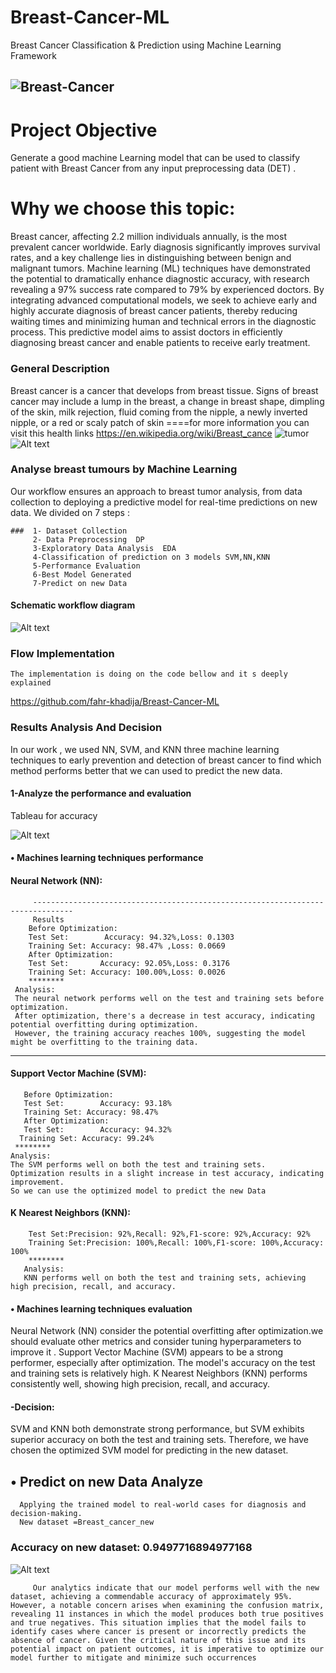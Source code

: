 # Breast-Cancer-ML
Breast Cancer Classification & Prediction using Machine Learning Framework
## ![Breast-Cancer](https://tse4.mm.bing.net/th?id=OIP.2ickM6j-W8NcEtf5LYG8JQHaEK&pid=Api&P=0&h=900)

# Project Objective 
Generate a good machine Learning model that can be used to classify patient with Breast Cancer from any input preprocessing data (DET) .

# Why we choose this topic:

Breast cancer, affecting 2.2 million individuals annually, is the most prevalent cancer worldwide. Early 
diagnosis significantly improves survival rates, and a key challenge lies in distinguishing between benign and malignant tumors. 
Machine learning (ML) techniques have demonstrated the potential to dramatically enhance diagnostic accuracy, with research revealing a 97% success rate compared to 79% by experienced doctors.
By integrating advanced computational models, we seek to  achieve early and highly accurate diagnosis of breast cancer patients, thereby reducing waiting times and minimizing human and technical errors in the diagnostic process. This predictive model aims to assist doctors in efficiently diagnosing breast cancer and enable patients to receive early treatment.

 ### General Description
Breast cancer is a cancer that develops from breast tissue. Signs of breast cancer may include a lump in the breast, a change in breast shape, dimpling of the skin, milk rejection, fluid coming from the nipple, a newly inverted nipple, or a red or scaly patch of skin ====for more information you can visit this health links https://en.wikipedia.org/wiki/Breast_cance
![tumor](image.png)  
![Alt text](image-5.png)
### Analyse breast tumours by Machine Learning 
Our workflow ensures an approach to breast tumor analysis, from data collection to deploying a predictive model for real-time predictions on new data. We divided on 7 steps :

    ###  1- Dataset Collection  
         2- Data Preprocessing  DP
         3-Exploratory Data Analysis  EDA
         4-Classification of prediction on 3 models SVM,NN,KNN
         5-Performance Evaluation  
         6-Best Model Generated 
         7-Predict on new Data 
  #### Schematic workflow diagram
![Alt text](image-2.png)

### Flow Implementation 
    The implementation is doing on the code bellow and it s deeply explained 
https://github.com/fahr-khadija/Breast-Cancer-ML
### Results Analysis And Decision
In our work , we used NN, SVM, and KNN three machine learning techniques to early prevention and detection of breast cancer to find which method performs better that we can used to predict the new data. 

  #### 1-Analyze the performance and evaluation 
 Tableau for accuracy 

![Alt text](image-3.png)

  
   #### • Machines learning techniques performance 

   ####  Neural Network (NN):
         -------------------------------------------------------------------------------
         Results
        Before Optimization:
        Test Set:        Accuracy: 94.32%,Loss: 0.1303
        Training Set: Accuracy: 98.47% ,Loss: 0.0669
        After Optimization:
        Test Set:       Accuracy: 92.05%,Loss: 0.3176
        Training Set: Accuracy: 100.00%,Loss: 0.0026
        ********
     Analysis:
     The neural network performs well on the test and training sets before optimization.
     After optimization, there's a decrease in test accuracy, indicating potential overfitting during optimization. 
     However, the training accuracy reaches 100%, suggesting the model might be overfitting to the training data.
-------------------------------------------------------------------------------
 
 ####  Support Vector Machine (SVM):
       Before Optimization:
       Test Set:        Accuracy: 93.18%
       Training Set: Accuracy: 98.47%
       After Optimization:
       Test Set:        Accuracy: 94.32%
      Training Set: Accuracy: 99.24%
     ********
    Analysis:
    The SVM performs well on both the test and training sets.
    Optimization results in a slight increase in test accuracy, indicating improvement.
    So we can use the optimized model to predict the new Data 

 ####  K Nearest Neighbors (KNN):
        Test Set:Precision: 92%,Recall: 92%,F1-score: 92%,Accuracy: 92%
        Training Set:Precision: 100%,Recall: 100%,F1-score: 100%,Accuracy: 100%
        ********
       Analysis:
       KNN performs well on both the test and training sets, achieving high precision, recall, and accuracy.
   
#### • Machines learning techniques evaluation 
Neural Network (NN) consider the potential overfitting after optimization.we should evaluate 
 other metrics and consider tuning hyperparameters to improve it .
Support Vector Machine (SVM) appears to be a strong performer, especially after optimization.
The model's accuracy on the test and training sets is relatively high.
K Nearest Neighbors (KNN) performs consistently well, showing high precision, recall, and accuracy.  

   #### -Decision:
SVM and KNN both demonstrate strong performance, but SVM exhibits superior accuracy on both the test and training sets. 
Therefore, we have chosen the optimized SVM model for predicting in the new dataset. 

## • Predict on new Data Analyze
      
      Applying the trained model to real-world cases for diagnosis and decision-making.  
      New dataset =Breast_cancer_new
      
   ###  Accuracy on new dataset: 0.9497716894977168 
   ![Alt text](image-4.png)

         Our analytics indicate that our model performs well with the new dataset, achieving a commendable accuracy of approximately 95%. However, a notable concern arises when examining the confusion matrix, revealing 11 instances in which the model produces both true positives and true negatives. This situation implies that the model fails to identify cases where cancer is present or incorrectly predicts the absence of cancer. Given the critical nature of this issue and its potential impact on patient outcomes, it is imperative to optimize our model further to mitigate and minimize such occurrences



